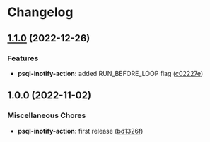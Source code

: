 # Changelog

## [1.1.0](https://github.com/ptonini/container-images/compare/psql-inotify-action-v1.0.0...psql-inotify-action-v1.1.0) (2022-12-26)


### Features

* **psql-inotify-action:** added RUN_BEFORE_LOOP flag ([c02227e](https://github.com/ptonini/container-images/commit/c02227ef0774c4d046547ead377e1ed034629c34))

## 1.0.0 (2022-11-02)


### Miscellaneous Chores

* **psql-inotify-action:** first release ([bd1326f](https://github.com/ptonini/docker-images/commit/bd1326f0da12986f9e5bcfb51a52f3bbde939568))
